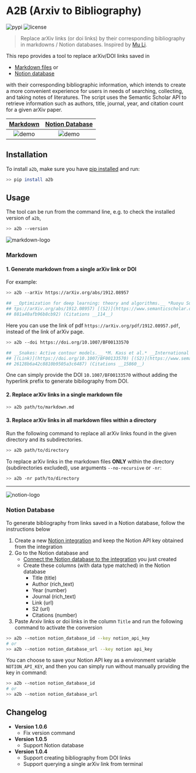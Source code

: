 # A2B (Arxiv to Bibliography)

![pypi](https://img.shields.io/pypi/v/a2b?color=green)  ![license](https://img.shields.io/pypi/l/a2b?color=orange)

> Replace arXiv links (or doi links) by their corresponding bibliography in markdowns / Notion databases. Inspired by [Mu Li](https://www.youtube.com/watch?v=q1G0xZCqYxY&ab_channel=MuLi).


This repo provides a tool to replace arXiv/DOI links saved in

* [Markdown files](#markdown) or
* [Notion database](#notion-database)

with their corresponding bibliographic information, which intends to create a more convenient experience for users in needs of searching, collecting, and taking notes of literatures. The script uses the Semantic Scholar API to retrieve information such as authors, title, journal, year, and citation count for a given arXiv paper.

| [Markdown](#markdown)| [Notion Database](#notion-database) |
|:---:|:---:|
![demo](https://github.com/kevinkevin556/arxiv2bib/raw/main/demo.gif) |![demo](https://github.com/kevinkevin556/arxiv2bib/raw/main/notion-demo.gif)|


## Installation

To install `a2b`, make sure you have [pip installed](https://pip.pypa.io/en/stable/installation/) and run:

```Bash
>> pip install a2b
```

## Usage

The tool can be run from the command line, e.g. to check the installed version of `a2b`,

```Bash
>> a2b --version
```

![markdown-logo](https://img.icons8.com/ios/2x/markdown.png)

### Markdown

#### 1. Generate markdown from a single arXiv link or DOI

For example:

```Bash
>> a2b --arXiv https://arXiv.org/abs/1912.08957

## __Optimization for deep learning: theory and algorithms.__ *Ruoyu Sun.* __ArXiv, 2019__ [(Arxiv)](ht
## tps://arXiv.org/abs/1912.08957) [(S2)](https://www.semanticscholar.org/paper/c23173e93f1db79a422e2af
## 881a40afb96b8cb92) (Citations __114__)
```

Here you can use the link of pdf `https://arXiv.org/pdf/1912.08957.pdf`, instead of the link of arXiv page.

```Bash
>> a2b --doi https://doi.org/10.1007/BF00133570

## __Snakes: Active contour models.__ *M. Kass et al.* __International Journal of Computer Vision, 2004__ 
## [(Link)](https://doi.org/10.1007/BF00133570) [(S2)](https://www.semanticscholar.org/paper/9394a5d5adcb6
## 26128b6a42c8810b9505a3c6487) (Citations __15860__)
```

One can simply provide the DOI `10.1007/BF00133570` without adding the hyperlink prefix to generate bibilography from DOI.

#### 2. Replace arXiv links in a single markdown file

```Bash
>> a2b path/to/markdown.md
```

#### 3. Replace arXiv links in all markdown files within a directory

Run the following command to replace all arXiv links found in the given directory and its subdirectories.

```Bash
>> a2b path/to/directory
```

To replace arXiv links in the markdown files **ONLY** within the directory (subdirectories excluded), use arguments `--no-recursive` or `-nr`:

```Bash
>> a2b -nr path/to/directory
```

---

![notion-logo](https://img.icons8.com/color/2x/notion--v1.png)

### Notion Database

To generate bibliography from links saved in a Notion database, follow the instructions below

1. Create a new [Notion integration](https://www.notion.so/my-integrations) and keep the Notion API key obtained from the integration
2. Go to the Notion database and 
    * [Connect the Notion database to the integration](https://developers.notion.com/docs/create-a-notion-integration#step-2-share-a-database-with-your-integration) you just created
    * Create these columns (with data type matched) in the Notion database
      * Title (title)
      * Author (rich_text)
      * Year (number)
      * Journal (rich_text)
      * Link (url)
      * S2 (url)
      * Citations (number)
3. Paste Arxiv links or doi links in the column `Title` and run the following command to activate the conversion

```Bash
>> a2b --notion notion_database_id --key notion_api_key
# or
>> a2b --notion notion_database_url --key notion api_key
```

You can choose to save your Notion API key as a environment variable `NOTION_API_KEY`, and then you can simply run without manually providing the key in command:

```Bash
>> a2b --notion notion_database_id
# or
>> a2b --notion notion_database_url
```



## Changelog

* **Version 1.0.6**
  * Fix version command
* **Version 1.0.5**
  * Support Notion database
* **Version 1.0.4**
  * Support creating bibliography from DOI links
  * Support querying a single arXiv link from terminal
